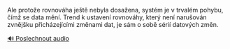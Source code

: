 
Ale protože rovnováha ještě nebyla dosažena, systém je v trvalém pohybu, čímž se data mění. Trend k ustavení rovnováhy, který není narušován zvnějšku přicházejícími změnami dat, je sám o sobě sérií datových změn.

[🔊 Poslechnout audio](/data/7-paragraphs/audio/chapter_143/para_005-Ale-protoe-rovnovha-jet-nebyla-dosaena-syst.mp3)
